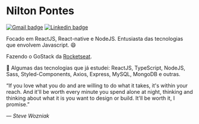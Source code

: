 # Nilton Pontes

[![Gmail badge](https://img.shields.io/badge/Gmail-critical?style=for-the-badge)](mailto:niltoneapontes@gmail.com)	[![Linkedin badge](https://img.shields.io/badge/LinkedIn-blue?style=for-the-badge)](https://www.linkedin.com/in/niltonpontesem/)

Focado em ReactJS, React-native e NodeJS. Entusiasta das tecnologias que envolvem Javascript. :smile:

Fazendo o GoStack da [Rocketseat](https://rocketseat.com.br/ "Rocketseat").

👾  Algumas das tecnologias que já estudei: ReactJS, TypeScript, NodeJS, Sass, Styled-Components, Axios, Express, MySQL, MongoDB e outras.

“If you love what you do and are willing to do what it takes, it's within your reach. And it'll be worth every minute you spend alone at night, thinking and thinking about what it is you want to design or build. It'll be worth it, I promise.”

*― Steve Wozniak*
